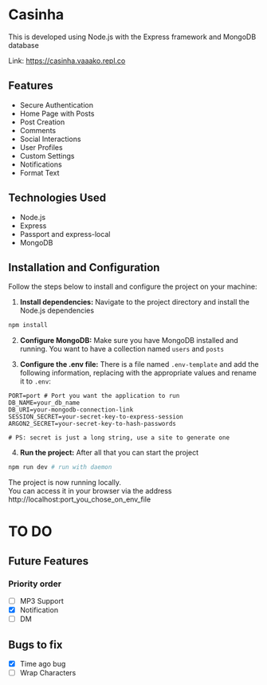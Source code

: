 # Casinha

This is developed using Node.js with
 the Express framework and MongoDB database

Link: https://casinha.vaaako.repl.co

## Features
- Secure Authentication
- Home Page with Posts
- Post Creation
- Comments
- Social Interactions
- User Profiles
- Custom Settings
- Notifications
- Format Text

## Technologies Used
- Node.js
- Express
- Passport and express-local
- MongoDB

## Installation and Configuration
Follow the steps below to install and configure the project on your machine:

1. **Install dependencies:** Navigate to the project directory and install the Node.js dependencies
```sh
npm install
```

2. **Configure MongoDB:** Make sure you have MongoDB installed and running.
 You want to have a collection named `users` and `posts`

3. **Configure the .env file:** There is a file named `.env-template` and add the following information,
 replacing with the appropriate values and rename it to `.env`:
```
PORT=port # Port you want the application to run
DB_NAME=your_db_name
DB_URI=your-mongodb-connection-link
SESSION_SECRET=your-secret-key-to-express-session
ARGON2_SECRET=your-secret-key-to-hash-passwords

# PS: secret is just a long string, use a site to generate one
```

4. **Run the project:** After all that you can start the project
```sh
npm run dev # run with daemon
```

The project is now running locally.<br>
You can access it in your browser via the address http://localhost:port_you_chose_on_env_file


# TO DO
## Future Features
### Priority order
- [ ] MP3 Support
- [X] Notification
- [ ] DM

## Bugs to fix
- [X] Time ago bug
- [ ] Wrap Characters
